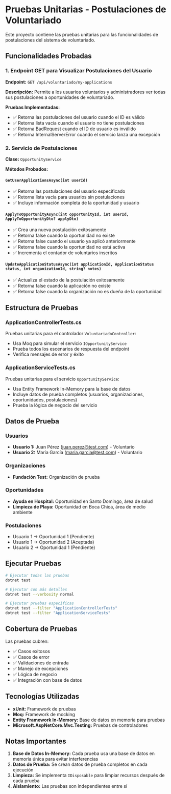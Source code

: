 # Pruebas Unitarias - Postulaciones de Voluntariado

Este proyecto contiene las pruebas unitarias para las funcionalidades de postulaciones del sistema de voluntariado.

## Funcionalidades Probadas

### 1. Endpoint GET para Visualizar Postulaciones del Usuario

**Endpoint:** `GET /api/voluntariado/my-applications`

**Descripción:** Permite a los usuarios voluntarios y administradores ver todas sus postulaciones a oportunidades de voluntariado.

**Pruebas Implementadas:**
- ✅ Retorna las postulaciones del usuario cuando el ID es válido
- ✅ Retorna lista vacía cuando el usuario no tiene postulaciones
- ✅ Retorna BadRequest cuando el ID de usuario es inválido
- ✅ Retorna InternalServerError cuando el servicio lanza una excepción

### 2. Servicio de Postulaciones

**Clase:** `OpportunityService`

**Métodos Probados:**

#### `GetUserApplicationsAsync(int userId)`
- ✅ Retorna las postulaciones del usuario especificado
- ✅ Retorna lista vacía para usuarios sin postulaciones
- ✅ Incluye información completa de la oportunidad y usuario

#### `ApplyToOpportunityAsync(int opportunityId, int userId, ApplyToOpportunityDto? applyDto)`
- ✅ Crea una nueva postulación exitosamente
- ✅ Retorna false cuando la oportunidad no existe
- ✅ Retorna false cuando el usuario ya aplicó anteriormente
- ✅ Retorna false cuando la oportunidad no está activa
- ✅ Incrementa el contador de voluntarios inscritos

#### `UpdateApplicationStatusAsync(int applicationId, ApplicationStatus status, int organizationId, string? notes)`
- ✅ Actualiza el estado de la postulación exitosamente
- ✅ Retorna false cuando la aplicación no existe
- ✅ Retorna false cuando la organización no es dueña de la oportunidad

## Estructura de Pruebas

### ApplicationControllerTests.cs
Pruebas unitarias para el controlador `VoluntariadoController`:
- Usa Moq para simular el servicio `IOpportunityService`
- Prueba todos los escenarios de respuesta del endpoint
- Verifica mensajes de error y éxito

### ApplicationServiceTests.cs
Pruebas unitarias para el servicio `OpportunityService`:
- Usa Entity Framework In-Memory para la base de datos
- Incluye datos de prueba completos (usuarios, organizaciones, oportunidades, postulaciones)
- Prueba la lógica de negocio del servicio

## Datos de Prueba

### Usuarios
- **Usuario 1:** Juan Pérez (juan.perez@test.com) - Voluntario
- **Usuario 2:** María García (maria.garcia@test.com) - Voluntario

### Organizaciones
- **Fundación Test:** Organización de prueba

### Oportunidades
- **Ayuda en Hospital:** Oportunidad en Santo Domingo, área de salud
- **Limpieza de Playa:** Oportunidad en Boca Chica, área de medio ambiente

### Postulaciones
- Usuario 1 → Oportunidad 1 (Pendiente)
- Usuario 1 → Oportunidad 2 (Aceptada)
- Usuario 2 → Oportunidad 1 (Pendiente)

## Ejecutar Pruebas

```bash
# Ejecutar todas las pruebas
dotnet test

# Ejecutar con más detalles
dotnet test --verbosity normal

# Ejecutar pruebas específicas
dotnet test --filter "ApplicationControllerTests"
dotnet test --filter "ApplicationServiceTests"
```

## Cobertura de Pruebas

Las pruebas cubren:
- ✅ Casos exitosos
- ✅ Casos de error
- ✅ Validaciones de entrada
- ✅ Manejo de excepciones
- ✅ Lógica de negocio
- ✅ Integración con base de datos

## Tecnologías Utilizadas

- **xUnit:** Framework de pruebas
- **Moq:** Framework de mocking
- **Entity Framework In-Memory:** Base de datos en memoria para pruebas
- **Microsoft.AspNetCore.Mvc.Testing:** Pruebas de controladores

## Notas Importantes

1. **Base de Datos In-Memory:** Cada prueba usa una base de datos en memoria única para evitar interferencias
2. **Datos de Prueba:** Se crean datos de prueba completos en cada ejecución
3. **Limpieza:** Se implementa `IDisposable` para limpiar recursos después de cada prueba
4. **Aislamiento:** Las pruebas son independientes entre sí 